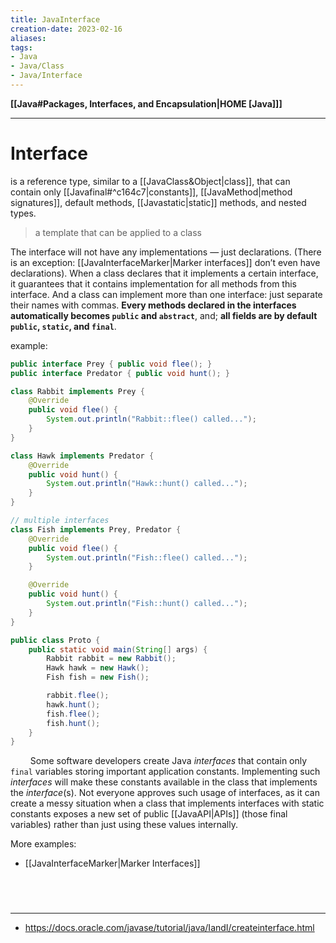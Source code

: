 ```yaml
---
title: JavaInterface
creation-date: 2023-02-16
aliases:
tags:
- Java
- Java/Class
- Java/Interface
---
```

**[[Java#Packages, Interfaces, and Encapsulation|HOME [Java]]]**

---
# Interface
is a reference type, similar to a [[JavaClass&Object|class]], that can contain only [[Javafinal#^c164c7|constants]], [[JavaMethod|method signatures]], default methods, [[Javastatic|static]] methods, and nested types.
> a template that can be applied to a class

The interface will not have any implementations — just declarations. (There is an exception: [[JavaInterfaceMarker|Marker interfaces]] don’t even have declarations). When a class declares that it implements a certain interface, it guarantees that it contains implementation for all methods from this interface. And a class can implement more than one interface: just separate their names with commas.
**Every methods declared in the interfaces automatically becomes `public` and `abstract`**, and;
**all fields are by default `public`, `static`, and `final`**.

example:
```java
public interface Prey { public void flee(); }
public interface Predator { public void hunt(); }

class Rabbit implements Prey {
    @Override
    public void flee() {
        System.out.println("Rabbit::flee() called...");
    }
}

class Hawk implements Predator {
    @Override
    public void hunt() {
        System.out.println("Hawk::hunt() called...");
    }
}

// multiple interfaces
class Fish implements Prey, Predator {
    @Override
    public void flee() {
        System.out.println("Fish::flee() called...");
    }

    @Override
    public void hunt() {
        System.out.println("Fish::hunt() called...");
    }
}

public class Proto {
    public static void main(String[] args) {
        Rabbit rabbit = new Rabbit();
        Hawk hawk = new Hawk();
        Fish fish = new Fish();

        rabbit.flee();
        hawk.hunt();
        fish.flee();
        fish.hunt();
    }
}
```

$\qquad$Some software developers create Java *interfaces* that contain only `final` variables storing important application constants. Implementing such *interfaces* will make these constants available in the class that implements the *interface*(s). Not everyone approves such usage of interfaces, as it can create a messy situation when a class that implements interfaces with static constants exposes a new set of public [[JavaAPI|APIs]] (those final variables) rather than just using these values internally.

More examples:
- [[JavaInterfaceMarker|Marker Interfaces]]

<br>

# 
---
- https://docs.oracle.com/javase/tutorial/java/IandI/createinterface.html